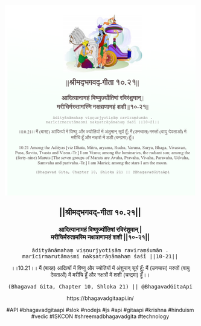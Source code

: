 <img src="../../asset/BG_10_21.png"/>
<center><h2>||श्रीमद्‍भगवद्‍-गीता १०.२१||</h2>
<h3>आदित्यानामहं विष्णुर्ज्योतिषां रविरंशुमान् |<br/>मरीचिर्मरुतामस्मि नक्षत्राणामहं शशी ||१०-२१||</h3>
<pre>ādityānāmahaṃ viṣṇurjyotiṣāṃ raviraṃśumān .<br/>marīcirmarutāmasmi nakṣatrāṇāmahaṃ śaśī ||10-21||</pre>
<p>।।10.21।। मैं (बारह) आदित्यों में विष्णु और ज्योतियों में अंशुमान् सूर्य हूँ; मैं (उनचास) मरुतों (वायु देवताओं) में मरीचि हूँ और नक्षत्रों में शशी (चन्द्रमा) हूँ।।</p>
<pre>(Bhagavad Gita, Chapter 10, Shloka 21) || @BhagavadGitaApi</pre><p>https://bhagavadgitaapi.in/</p><p>#API #bhagavadgitaapi #slok #nodejs #js #api #gitaapi #krishna #hinduism #vedic #ISKCON #shreemadbhagavadgita #technology</p></center>